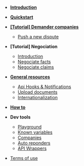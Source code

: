 - [**Introduction**](/#what-is-justicecool)
- [**Quickstart**](quickstart.md)
- [**[Tutorial] Demander companies**](/demander/)
  - [Push a new dispute](/demander/push.md)

- **[Tutorial] Negociation**
  - [Introduction](/negociation/intro.md)
  - [Negociate facts](/negociation/facts.md)
  - [Negociate claims](/negociation/claims.md)
  <!-- - [Explanation: What will be the experience of my opponent ?](/demander/opponent-experience.md) -->
- [**General resources**](/general/)
    - [Api Hooks & Notifications](/general/hooks.md)
    - [Upload documents](/general/documents.md)
    - [Internationalization](/general/i18n.md)
- [**How to**](/how-to.md)
- **Dev tools**
    - [Playground](playground.md)
    - [Known variables](known-variables.md)
    - [Companies](companies.md)
    - [Auto reponders](/auto-responders.md)
    - [API Wrappers](wrappers.md)
- [Terms of use](tos.md)
<!-- - [API bindings](/) -->